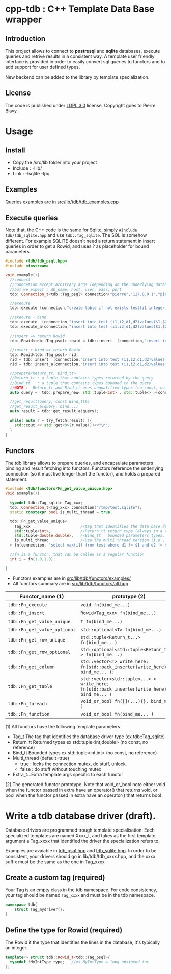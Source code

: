 # cpp-tdb : C++ Template Data Base wrapper

## Introduction
This project allows to connect to **postresql** and **sqlite** databases, execute queries and retrive results in a consistent way. A template user friendly interface is provided in order to easily convert sql queries to functors and to add support for user defined types. 

New backend can be added to the library by template specialization.

## License
The code is published under [LGPL 3.0](https://www.gnu.org/licenses/lgpl-3.0.txt) license. Copyright goes to Pierre Blavy.

# Usage

## Install
- Copy the /src/lib folder into your project
- Include : -Ilib/
- Link : -lsqlite -lpq


## Examples 
Queries examples are in [src/lib/tdb/tdb_examples.cpp](lib/tdb/functors/examples)

## Execute queries
Note that, the C++ code is the same for Sqlite, simply `#include tdb/tdb_sqlite.hpp` and use `tdb::Tag_sqlite`. The SQL is somehow different. For example SQLITE doesn't need a return statement in insert queries in order to get a Rowid, and uses ? as placeholder for bound parameters.

```cpp
#include <tdb/tdb_psql.hpp>
#include <iostream>

void example(){
  //connect
  //conncetion accept arbitrary args (depending on the underlying database driver)
  //but we expect : db_name, host, user, pass, port
  tdb::Connection_t<tdb::Tag_psql> connection("pierre","127.0.0.1","pierre","xxxxx");

  //execute 
  tdb::execute (connection,"create table if not exists test(i1 integer, i2 integer, d1 float, d2 float);");

  //execute + bind
  tdb::execute  (connection,"insert into test (i1,i2,d1,d2)values($1,$2,$3,$4);", std::make_tuple(1,1,0.5,0.4) );
  tdb::execute_a(connection,"insert into test (i1,i2,d1,d2)values($1,$2,$3,$4);", 10,1,0.5,0.4 );

  //insert => return Rowid
  tdb::Rowid<tdb::Tag_psql> rowid = tdb::insert  (connection,"insert into test (i1,i2,d1,d2)values(100,1,1,1) RETURNING i1");

  //insert + bind => return Rowid
  tdb::Rowid<tdb::Tag_psql> rid;
  rid = tdb::insert  (connection,"insert into test (i1,i2,d1,d2)values($1,$2,$3,$4);", std::make_tuple(1000,1,0.5,0.4) );
  rid = tdb::insert_a(connection,"insert into test (i1,i2,d1,d2)values($1,$2,$3,$4);", 10000,1,0.5,0.4 );

  //prepare<Return_tt, Bind_tt>
  //Return_tt : a tuple that contains types returned by the query
  //Bind_tt   : a tuple that contains types bounded to the query.
  //NOTE :  Return_tt and Bind_tt uses unqualified types (no const, no references)
  auto query =  tdb::prepare_new< std::tuple<int> , std::tuple<> >(connection,"select i1 from test");

  //get_reqult(query, const Bind_tt&)
  //get_result_a(query, bind...)
  auto result = tdb::get_result_a(query);
	
  while( auto r = try_fetch(result) ){
    std::cout << std::get<0>(r.value())<<"\n";
  }
}
```


## Functors
The tdb library allows to prepare queries, and encapsulate parameters binding and result fetching into functors. Functors reference the underlying connection (so it must live longer thant the functor), and holds a prepared statement. 

```cpp
#include <tdb/functors/Fn_get_value_unique.hpp>
void example(){

  typedef tdb::Tag_sqlite Tag_xxx;
  tdb::Connection_t<Tag_xxx> connection("/tmp/test.sqlite");
  static constexpr bool is_multi_thread = true;

  tdb::Fn_get_value_unique<
    Tag_xxx ,                    //tag that identifies the data base driver
    std::tuple<int>,             //Return_tt return type (always in a tuple, no references, no const)
    std::tuple<double,double>,   //Bind_tt   bounded parameters types, (always in a tuple, no references, no const)
    is_multi_thread              //Use the multi thread version (i.e., automatically locks the connection mutex)
  > fn(connection, "select max(i1) from test where d1 != $1 and d2 != $2");

  //fn is a functor, that can be called as a regular function
  int i = fn(1.0,1.0);

}
```

- Functors examples are in [src/lib/tdb/functors/examples/](lib/tdb/functors/examples) 
- All functors summary are in [src/lib/tdb/functors/all.hpp](lib/tdb/functors/all.hpp) 


Functor_name (1)|prototype (2)|Extra_t... | Example |
----------------|-------------|-----------|---------|
`tdb::Fn_execute`      |`void fn(bind_me...)`| | [Fn_execute.cpp](lib/tdb/functors/examples/Fn_execute.cpp) |
`tdb::Fn_insert` 	    |`Rowid<Tag_xxx> fn(bind_me...)`| |[Fn_insert.cpp](lib/tdb/functors/examples/Fn_insert.cpp) |
`tdb::Fn_get_value_unique`|`T fn(bind_me...)`| |[Fn_get_value.cpp](lib/tdb/functors/examples/Fn_get_value.cpp) |
`tdb::Fn_get_value_optional`|`std::optional<T> fn(bind_me...)`| |[Fn_get_value.cpp](lib/tdb/functors/examples/Fn_get_value.cpp) |
`tdb::Fn_get_row_unique`|`std::tuple<Return_t...> fn(bind_me...)`| |[Fn_get_row.cpp](lib/tdb/functors/examples/Fn_get_row.cpp) |	
`tdb::Fn_get_row_optional`|`std::optional<std::tuple<Retunr_t...> > fn(bind_me...)`| |[Fn_get_row.cpp](lib/tdb/functors/examples/Fn_get_row.cpp) |
`tdb::Fn_get_column`|`std::vector<T> write_here; fn(std::back_inserter(write_here) , bind_me... );`| |[Fn_get_column.cpp](lib/tdb/functors/examples/Fn_get_column.cpp) |	
`tdb::Fn_get_table`|`std::vector<std::tuple<...> > write_here; fn(std::back_inserter(write_here) , bind_me... )`| |[Fn_get_table.cpp](lib/tdb/functors/examples/Fn_get_table.cpp) |	
`tdb::Fn_foreach`|`void_or_bool fn([](...){}, bind_me... )`| |[Fn_foreach.cpp](lib/tdb/functors/examples/Fn_foreach.cpp) |	
`tdb::Fn_function`|`void_or_bool fn(bind_me... )`|`Function_t`| [Fn_function.cpp](lib/tdb/functors/examples/Fn_function.cpp) |


(1) All functors have the following template parameters
  - Tag_t The tag that identifies the database driver type (ex tdb::Tag_sqlite)
  - Return_tt Returned types ex std::tuple<int,double> (no const, no reference)
  - Bind_tt Bounded types ex std::tuple<int,int> (no const, no reference)
  - Multi_thread (default=true)
    - true : locks the connection mutex, do stuff, unlock. 
    - false : do stuff without touching mutex
  - Extra_t...Extra template args specific to each functor
  
(2) The generated functor prototype. Note that void_or_bool note either void when the functor passed in extra have an operator() that returns void, or bool when the functor passed in extra have an operator() that returns bool



# Write a tdb database driver (draft).
Database drivers are programmed trough template specialisation. Each specialized templates are named Xxxx_t, and takes as the first template argument a Tag_xxxx that identified the driver the specialization refers to. 

Examples are avaiable in [tdb_psql.hpp](lib/tdb/tdb_psql.hpp) and [tdb_sqlite.hpp](lib/tdb/tdb_sqlite.hpp). In order to be consistent, your drivers should go in lib/tdb/tdb_xxxx.hpp, and the xxxx suffix must be the same as the one in Tag_xxxx

## Create a custom tag (required)
Your Tag is an empty class in the tdb namespace. For code consistency, your tag should be named ``Tag_xxxx`` and must be in the tdb namespace.
```cpp
namespace tdb{
	struct Tag_mydriver{};
}
```

## Define the type for Rowid (required)
The Rowid it the type that identifies the lines in the database, it's typically an integer.
```cpp
template<> struct tdb::Rowid_t<tdb::Tag_psql>{
  typedef !MyIntType type;   //ex MyIntType = long unsigend int
};
```






